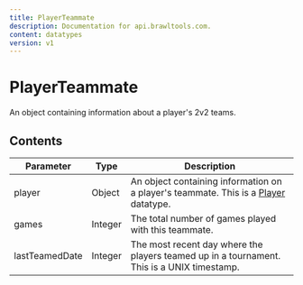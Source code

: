 ```yaml
---
title: PlayerTeammate
description: Documentation for api.brawltools.com.
content: datatypes
version: v1
---
```


# PlayerTeammate

An object containing information about a player's 2v2 teams.

## Contents

| Parameter      | Type    | Description                                                                                                           |
| -------------- | ------- | --------------------------------------------------------------------------------------------------------------------- |
| player         | Object  | An object containing information on a player's teammate. This is a <a href="../datatypes/player">Player</a> datatype. |
| games          | Integer | The total number of games played with this teammate.                                                                  |
| lastTeamedDate | Integer | The most recent day where the players teamed up in a tournament. This is a UNIX timestamp.                            |
